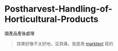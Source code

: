 # Postharvest-Handling-of-Horticultural-Products
園產品產後處理
> 效果好像不太好吔，豆頁痛，我是用 [marktext](https://marktext.app/) 寫的
